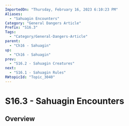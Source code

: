 ```yaml
---
ImportedOn: "Thursday, February 16, 2023 6:10:23 PM"
Aliases:
  - "Sahuagin Encounters"
Category: "General Dangers Article"
Prefix: "S16.3"
Tags:
  - "Category/General-Dangers-Article"
parent:
  - "Ch16 - Sahuagin"
up:
  - "Ch16 - Sahuagin"
prev:
  - "S16.2 - Sahuagin Creatures"
next:
  - "S16.1 - Sahuagin Rules"
RWtopicId: "Topic_3040"
---
```

# S16.3 - Sahuagin Encounters
## Overview
